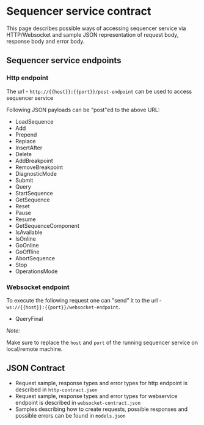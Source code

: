 # Sequencer service contract

This page describes possible ways of accessing sequencer service via HTTP/Websocket and sample JSON representation of request body, response body and error body. 

## Sequencer service endpoints 

### Http endpoint

The url - `http://{{host}}:{{port}}/post-endpoint` can be used to access sequencer service

Following JSON payloads can be "post"ed to the above URL:
* LoadSequence
* Add
* Prepend
* Replace
* InsertAfter
* Delete
* AddBreakpoint
* RemoveBreakpoint
* DiagnosticMode
* Submit
* Query
* StartSequence
* GetSequence
* Reset
* Pause
* Resume
* GetSequenceComponent
* IsAvailable
* IsOnline
* GoOnline
* GoOffline
* AbortSequence
* Stop
* OperationsMode

### Websocket endpoint

To execute the following request one can "send" it to the url - `ws://{{host}}:{{port}}/websocket-endpoint`.
* QueryFinal

_Note:_

Make sure to replace the `host` and `port` of the running sequencer service on local/remote machine.

## JSON Contract

* Request sample, response types and error types for http endpoint is described in `http-contract.json`     
* Request sample, response types and error types for webservice endpoint is described in `websocket-contract.json`
* Samples describing how to create requests, possible responses and possible errors can be found in `models.json`     

